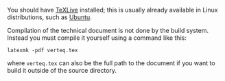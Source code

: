 You should have [TeXLive](http://www.tug.org/texlive/) installed; this
is usually already available in Linux distributions, such as
[Ubuntu](https://help.ubuntu.com/community/LaTeX#From_the_Ubuntu_repositories).

Compilation of the technical document is not done by the build system.
Instead you must compile it yourself using a command like this:

    latexmk -pdf verteq.tex

where `verteq.tex` can also be the full path to the document if you want
to build it outside of the source directory.
